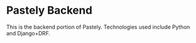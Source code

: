 # Pastely Backend

This is the backend portion of Pastely. Technologies used include Python and Django+DRF.
